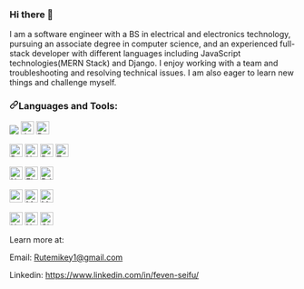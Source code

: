 ### Hi there 👋

I am a software engineer with a BS in electrical and electronics technology, pursuing an associate degree in computer science, and an experienced full-stack developer with different languages including JavaScript technologies(MERN Stack) and Django. I enjoy working with a team and troubleshooting and resolving technical issues. I am also eager to learn new things and challenge myself. 

<h3><a id="user-content-things-i-code-with" class="anchor" aria-hidden="true" href="#things-i-code-with"><svg class="octicon octicon-link" viewBox="0 0 16 16" version="1.1" width="16" height="16" aria-hidden="true"><path fill-rule="evenodd" d="M7.775 3.275a.75.75 0 001.06 1.06l1.25-1.25a2 2 0 112.83 2.83l-2.5 2.5a2 2 0 01-2.83 0 .75.75 0 00-1.06 1.06 3.5 3.5 0 004.95 0l2.5-2.5a3.5 3.5 0 00-4.95-4.95l-1.25 1.25zm-4.69 9.64a2 2 0 010-2.83l2.5-2.5a2 2 0 012.83 0 .75.75 0 001.06-1.06 3.5 3.5 0 00-4.95 0l-2.5 2.5a3.5 3.5 0 004.95 4.95l1.25-1.25a.75.75 0 00-1.06-1.06l-1.25 1.25a2 2 0 01-2.83 0z"></path></svg></a>Languages and Tools:</h3>

<p>
  <img src="https://img.shields.io/badge/html5-%23E34F26.svg?style=for-the-badge&logo=html5&logoColor=white"/>
  <a
    target="_blank"
    rel="noopener noreferrer"
    href="https://camo.githubusercontent.com/0734b6e3e51fd74ee64632164fe978eeaa0fdc4c3bc8d05b7d47e03c4d8a3203/68747470733a2f2f696d672e736869656c64732e696f2f62616467652f4a6176615363726970742d4637444631453f7374796c653d666c6174266c6f676f3d6a617661736372697074266c6f676f436f6c6f723d626c61636b"
    ><img
      src="https://camo.githubusercontent.com/0734b6e3e51fd74ee64632164fe978eeaa0fdc4c3bc8d05b7d47e03c4d8a3203/68747470733a2f2f696d672e736869656c64732e696f2f62616467652f4a6176615363726970742d4637444631453f7374796c653d666c6174266c6f676f3d6a617661736372697074266c6f676f436f6c6f723d626c61636b"
      alt="Javascript"
      data-canonical-src="https://img.shields.io/badge/JavaScript-F7DF1E?style=flat&amp;logo=javascript&amp;logoColor=black"
      style="max-width: auto; height: 23; "
  /></a>
  <a
    target="_blank"
    rel="noopener noreferrer"
    href="https://camo.githubusercontent.com/130ff6c2a2acacb2079da19ee675d2c11128b4f72c7afdb6569f6d16ebe11056/68747470733a2f2f696d672e736869656c64732e696f2f62616467652f2d707974686f6e2d3337373641423f7374796c653d666c61742d737175617265266c6f676f3d507974686f6e266c6f676f436f6c6f723d7768697465"
    ><img
      src="https://camo.githubusercontent.com/130ff6c2a2acacb2079da19ee675d2c11128b4f72c7afdb6569f6d16ebe11056/68747470733a2f2f696d672e736869656c64732e696f2f62616467652f2d707974686f6e2d3337373641423f7374796c653d666c61742d737175617265266c6f676f3d507974686f6e266c6f676f436f6c6f723d7768697465"
      alt="Python"
      data-canonical-src="https://img.shields.io/badge/Python-F7DF1E?style=flat&amp;logo=python&amp;logoColor=black"
      style="max-width: auto; height: 23px; "
  /></a>
<p>
  <a
    target="_blank"
    rel="noopener noreferrer"
    href="https://camo.githubusercontent.com/e10320df09d2d95e5a1cc8f0ce1b52538db9d62eff2725f3a594995babae60c7/68747470733a2f2f696d672e736869656c64732e696f2f62616467652f52656163742d3230323332413f7374796c653d666c6174266c6f676f3d7265616374266c6f676f436f6c6f723d363144414642"
    ><img
      src="https://camo.githubusercontent.com/e10320df09d2d95e5a1cc8f0ce1b52538db9d62eff2725f3a594995babae60c7/68747470733a2f2f696d672e736869656c64732e696f2f62616467652f52656163742d3230323332413f7374796c653d666c6174266c6f676f3d7265616374266c6f676f436f6c6f723d363144414642"
      alt="React"
      data-canonical-src="https://img.shields.io/badge/React-20232A?style=flat&amp;logo=react&amp;logoColor=61DAFB"
      style="max-width: auto; height: 23px; "
  /></a>
    <a
    target="_blank"
    rel="noopener noreferrer"
    href="https://camo.githubusercontent.com/a2ef46f4aec1799b4366d5dd9e4cc60c250b9a4a1e0a4cea21bae63660b63a25/68747470733a2f2f696d672e736869656c64732e696f2f62616467652f6e6578742e6a732d3030303030303f7374796c653d666f722d7468652d6261646765266c6f676f3d6e657874646f746a73266c6f676f436f6c6f723d7768697465"
    ><img
      src="https://camo.githubusercontent.com/a2ef46f4aec1799b4366d5dd9e4cc60c250b9a4a1e0a4cea21bae63660b63a25/68747470733a2f2f696d672e736869656c64732e696f2f62616467652f6e6578742e6a732d3030303030303f7374796c653d666f722d7468652d6261646765266c6f676f3d6e657874646f746a73266c6f676f436f6c6f723d7768697465"
      alt="Next"
      data-canonical-src="https://img.shields.io/badge/next.js-000000?style=for-the-badge&logo=nextdotjs&logoColor=white"
      style="height: 23px; max-width: auto"
  /></a>
  <a
    target="_blank"
    rel="noopener noreferrer"
    href="https://camo.githubusercontent.com/b13ed67c809178963ce9d538175b02649800772be1ce0cb02da5879e5614e236/68747470733a2f2f696d672e736869656c64732e696f2f62616467652f426f6f7473747261702d3536334437433f7374796c653d666f722d7468652d6261646765266c6f676f3d626f6f747374726170266c6f676f436f6c6f723d7768697465"
    ><img
      src="https://camo.githubusercontent.com/b13ed67c809178963ce9d538175b02649800772be1ce0cb02da5879e5614e236/68747470733a2f2f696d672e736869656c64732e696f2f62616467652f426f6f7473747261702d3536334437433f7374796c653d666f722d7468652d6261646765266c6f676f3d626f6f747374726170266c6f676f436f6c6f723d7768697465"
      alt="Bootstrap"
      data-canonical-src="https://img.shields.io/badge/Bootstrap-563D7C?style=for-the-badge&logo=bootstrap&logoColor=white"
      style="height: 23px; max-width: auto"
  /></a>
  <a
    target="_blank"
    rel="noopener noreferrer"
    href="https://camo.githubusercontent.com/e9b080a6541e5355827ea91b6a0302cbbc54af4705b0c6b0f1561a0957ced2fb/68747470733a2f2f696d672e736869656c64732e696f2f62616467652f5461696c77696e645f4353532d3338423241433f7374796c653d666f722d7468652d6261646765266c6f676f3d7461696c77696e642d637373266c6f676f436f6c6f723d7768697465"
    ><img
      src="https://camo.githubusercontent.com/e9b080a6541e5355827ea91b6a0302cbbc54af4705b0c6b0f1561a0957ced2fb/68747470733a2f2f696d672e736869656c64732e696f2f62616467652f5461696c77696e645f4353532d3338423241433f7374796c653d666f722d7468652d6261646765266c6f676f3d7461696c77696e642d637373266c6f676f436f6c6f723d7768697465"
      alt="Tailwind"
      data-canonical-src="https://img.shields.io/badge/Tailwind_CSS-38B2AC?style=for-the-badge&logo=tailwind-css&logoColor=white"
      style="height: 23px; max-width: auto"
  /></a>
</p>  

<p>
  <a
    target="_blank"
    rel="noopener noreferrer"
    href="https://camo.githubusercontent.com/e94d5356dbffad915213783a815cfefb9fdf394b5e2f442732893fe0a6dccf26/68747470733a2f2f696d672e736869656c64732e696f2f62616467652f4e6f64652e6a732d3433383533443f7374796c653d666c6174266c6f676f3d6e6f64652e6a73266c6f676f436f6c6f723d7768697465"
    ><img
      src="https://camo.githubusercontent.com/e94d5356dbffad915213783a815cfefb9fdf394b5e2f442732893fe0a6dccf26/68747470733a2f2f696d672e736869656c64732e696f2f62616467652f4e6f64652e6a732d3433383533443f7374796c653d666c6174266c6f676f3d6e6f64652e6a73266c6f676f436f6c6f723d7768697465"
      alt="Node-js"
      data-canonical-src="https://img.shields.io/badge/Node.js-43853D?style=flat&amp;logo=node.js&amp;logoColor=white"
      style="max-width: auto; height: 23px; "
  /></a>
  <a
    target="_blank"
    rel="noopener noreferrer"
    href="https://camo.githubusercontent.com/3247036052834e4ce99fc7ee13aa6b5518be941338df7982a952972c5647a5ef/68747470733a2f2f696d672e736869656c64732e696f2f62616467652f2d466c61736b2d3030303030303f7374796c653d666c61742d737175617265266c6f676f3d466c61736b266c6f676f436f6c6f723d666666666666"
    ><img
      src="https://camo.githubusercontent.com/3247036052834e4ce99fc7ee13aa6b5518be941338df7982a952972c5647a5ef/68747470733a2f2f696d672e736869656c64732e696f2f62616467652f2d466c61736b2d3030303030303f7374796c653d666c61742d737175617265266c6f676f3d466c61736b266c6f676f436f6c6f723d666666666666"
      alt="FLask"
      data-canonical-src="https://img.shields.io/badge/FLask-F7DF1E?style=flat&amp;logo=flask&amp;logoColor=black"
      style="max-width: auto; height: 23px; "
  /></a>
  <a
    target="_blank"
    rel="noopener noreferrer"
    href="https://camo.githubusercontent.com/b11ad5990163106a47b252acd22ace1f29249b66480864927c6d10f53fa6a1e7/68747470733a2f2f696d672e736869656c64732e696f2f62616467652f2d446a616e676f2d3039324532303f7374796c653d666c61742d737175617265266c6f676f3d446a616e676f266c6f676f436f6c6f723d666666666666"
    ><img
      src="https://camo.githubusercontent.com/b11ad5990163106a47b252acd22ace1f29249b66480864927c6d10f53fa6a1e7/68747470733a2f2f696d672e736869656c64732e696f2f62616467652f2d446a616e676f2d3039324532303f7374796c653d666c61742d737175617265266c6f676f3d446a616e676f266c6f676f436f6c6f723d666666666666"
      alt="DJango"
      data-canonical-src="https://img.shields.io/badge/DJango-F7DF1E?style=flat&amp;logo=django&amp;logoColor=black"
      style="max-width: auto; height: 23px; "
  /></a>
</p>

<p>
  <a
    target="_blank"
    rel="noopener noreferrer"
    href="https://camo.githubusercontent.com/281c069a2703e948b536500b9fd808cb4fb2496b3b66741db4013a2c89e91986/68747470733a2f2f696d672e736869656c64732e696f2f62616467652f506f737467726553514c2d3331363139323f7374796c653d666f722d7468652d6261646765266c6f676f3d706f737467726573716c266c6f676f436f6c6f723d7768697465"
    ><img
      src="https://camo.githubusercontent.com/281c069a2703e948b536500b9fd808cb4fb2496b3b66741db4013a2c89e91986/68747470733a2f2f696d672e736869656c64732e696f2f62616467652f506f737467726553514c2d3331363139323f7374796c653d666f722d7468652d6261646765266c6f676f3d706f737467726573716c266c6f676f436f6c6f723d7768697465"
      alt="postgres"
      data-canonical-src="https://img.shields.io/badge/postgres-F7DF1E?style=flat&amp;logo=postgres&amp;logoColor=black"
      style="height:20px; max-width: auto; height: 23px; "
  /></a>
  <a
    target="_blank"
    rel="noopener noreferrer"
    href="https://camo.githubusercontent.com/6ede6cf733e385080214589407d1cd6a88b3633990241eee703bbbef6b2c8051/68747470733a2f2f696d672e736869656c64732e696f2f62616467652f2d4d7953514c2d3434373941313f7374796c653d666c61742d737175617265266c6f676f3d4d7953514c266c6f676f436f6c6f723d666666666666"
    ><img
      src="https://camo.githubusercontent.com/6ede6cf733e385080214589407d1cd6a88b3633990241eee703bbbef6b2c8051/68747470733a2f2f696d672e736869656c64732e696f2f62616467652f2d4d7953514c2d3434373941313f7374796c653d666c61742d737175617265266c6f676f3d4d7953514c266c6f676f436f6c6f723d666666666666"
      alt="MySQL"
      data-canonical-src="https://img.shields.io/badge/MySQL-F7DF1E?style=flat&amp;logo=MySQL&amp;logoColor=black"
      style="height:20px; max-width: auto; height: 23px; "
  /></a>
  <a
    target="_blank"
    rel="noopener noreferrer"
    href="https://camo.githubusercontent.com/8525e7e6900fc4c5546b0442f8a2f187b802e9f40d431ac7394d2c1509234ad9/68747470733a2f2f696d672e736869656c64732e696f2f62616467652f2d4d6f6e676f44422d3133616135323f7374796c653d666c61742d737175617265266c6f676f3d6d6f6e676f6462266c6f676f436f6c6f723d7768697465"
    ><img
      src="https://camo.githubusercontent.com/8525e7e6900fc4c5546b0442f8a2f187b802e9f40d431ac7394d2c1509234ad9/68747470733a2f2f696d672e736869656c64732e696f2f62616467652f2d4d6f6e676f44422d3133616135323f7374796c653d666c61742d737175617265266c6f676f3d6d6f6e676f6462266c6f676f436f6c6f723d7768697465"
      alt="MongoDB"
      data-canonical-src="https://img.shields.io/badge/MongoDB-white?style=for-the-badge&logo=mongodb&logoColor=4EA94B"
      style="height:20px; max-width: auto; height: 23px; "
  /></a>
</p>
  
<p>
  <a
    target="_blank"
    rel="noopener noreferrer"
    href="https://camo.githubusercontent.com/983c3c179ded756667ba6a2411c1a66b0dcd5b8e2a308a379e784caf2fdd477e/68747470733a2f2f696d672e736869656c64732e696f2f62616467652f2d4865726f6b752d3433303039383f7374796c653d666c6174266c6f676f3d6865726f6b75"
    ><img
      src="https://camo.githubusercontent.com/983c3c179ded756667ba6a2411c1a66b0dcd5b8e2a308a379e784caf2fdd477e/68747470733a2f2f696d672e736869656c64732e696f2f62616467652f2d4865726f6b752d3433303039383f7374796c653d666c6174266c6f676f3d6865726f6b75"
      alt="Heroku"
      data-canonical-src="https://img.shields.io/badge/-Heroku-430098?style=flat&amp;logo=heroku"
      style="max-width: auto; height: 23px; "
  /></a>
  <a
    target="_blank"
    rel="noopener noreferrer"
    href="https://camo.githubusercontent.com/25bbdc5be2869278c78bb26e82cc65f29059699fc7b2e41bb7dc0b56828bb054/68747470733a2f2f696d672e736869656c64732e696f2f62616467652f2d4e65746c6966792d3030433742373f7374796c653d666c6174266c6f676f3d6e65746c696679266c6f676f436f6c6f723d7768697465"
    ><img
      src="https://camo.githubusercontent.com/25bbdc5be2869278c78bb26e82cc65f29059699fc7b2e41bb7dc0b56828bb054/68747470733a2f2f696d672e736869656c64732e696f2f62616467652f2d4e65746c6966792d3030433742373f7374796c653d666c6174266c6f676f3d6e65746c696679266c6f676f436f6c6f723d7768697465"
      alt="Netlify"
      data-canonical-src="https://img.shields.io/badge/-Netlify-00C7B7?style=flat&amp;logo=netlify&amp;logoColor=white"
      style="max-width: auto; height: 23px; "
  /></a>
  <a
    target="_blank"
    rel="noopener noreferrer"
    href="https://camo.githubusercontent.com/fb6586a64a7bf22f6595bc55e458aa6e1b43e1a2cf98a79ce090bfedc32cd737/68747470733a2f2f696d672e736869656c64732e696f2f62616467652f4769744875622d3130303030303f3d666c6174266c6f676f3d676974687562266c6f676f436f6c6f723d7768697465"
    ><img
      src="https://camo.githubusercontent.com/fb6586a64a7bf22f6595bc55e458aa6e1b43e1a2cf98a79ce090bfedc32cd737/68747470733a2f2f696d672e736869656c64732e696f2f62616467652f4769744875622d3130303030303f3d666c6174266c6f676f3d676974687562266c6f676f436f6c6f723d7768697465"
      alt="Github"
      data-canonical-src="https://img.shields.io/badge/GitHub-100000?=flat&amp;logo=github&amp;logoColor=white"
      style="max-width: auto; height: 23px; "
  /></a>
</p>

Learn more at:

Email: Rutemikey1@gmail.com

Linkedin: https://www.linkedin.com/in/feven-seifu/
<!--
**Feven98/Feven98** is a ✨ _special_ ✨ repository because its `README.md` (this file) appears on your GitHub profile.

Here are some ideas to get you started:

- 🔭 I’m currently working on ...
- 🌱 I’m currently learning ...
- 👯 I’m looking to collaborate on ...
- 🤔 I’m looking for help with ...
- 💬 Ask me about ...
- 📫 How to reach me: ...
- 😄 Pronouns: ...
- ⚡ Fun fact: ...
-->


